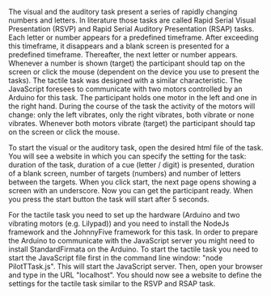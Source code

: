 The visual and the auditory task present a series of rapidly changing numbers and letters. In literature those tasks are called Rapid Serial Visual Presentation (RSVP) and Rapid Serial Auditory Presentation (RSAP) tasks. Each letter or number appears for a predefined timeframe. After exceeding this timeframe, it disappears and a blank screen is presented for a predefined timeframe. Thereafter, the next letter or number appears. Whenever a number is shown (target) the participant should tap on the screen or click the mouse (dependent on the device you use to present the tasks). The tactile task was designed with a similar characteristic. The JavaScript foresees to communicate with two motors controlled by an Arduino for this task. The participant holds one motor in the left and one in the right hand. During the course of the task the activity of the motors will change: only the left vibrates, only the right vibrates, both vibrate or none vibrates. Whenever both motors vibrate (target) the participant should tap on the screen or click the mouse.

To start the visual or the auditory task, open the desired html file of the task. You will see a website in which you can specify the setting for the task: duration of the task, duration of a cue (letter / digit) is presented, duration of a blank screen, number of targets (numbers) and number of letters between the targets. When you click start, the next page opens showing a screen with an underscore. Now you can get the participant ready. When you press the start button the task will start after 5 seconds.

For the tactile task you need to set up the hardware (Arduino and two vibrating motors (e.g. Lilypad)) and you need to install the NodeJs framework and the JohnnyFive framework for this task. In order to prepare the Arduino to communicate with the JavaScript server you might need to install StandardFirmata on the Arduino. To start the tactile task you need to start the JavaScript file first in the command line window: "node PilotTTask.js". This will start the JavaScript server. Then, open your browser and type in the URL "localhost". You should now see a website to define the settings for the tactile task similar to the RSVP and RSAP task.
